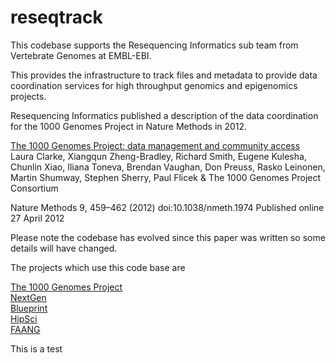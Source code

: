 # reseqtrack

This codebase supports the Resequencing Informatics sub team from Vertebrate Genomes at EMBL-EBI.

This provides the infrastructure to track files and metadata to provide data coordination services for high throughput genomics and epigenomics projects.

Resequencing Informatics published a description of the data coordination for the 1000 Genomes Project in Nature Methods in 2012. 

[The 1000 Genomes Project: data management and community access](http://www.nature.com/nmeth/journal/v9/n5/full/nmeth.1974.html) Laura Clarke,	Xiangqun Zheng-Bradley,	Richard Smith,	Eugene Kulesha,	Chunlin Xiao, Iliana Toneva,	Brendan Vaughan,	Don Preuss,	Rasko Leinonen,	Martin Shumway,	Stephen Sherry,	Paul Flicek	& The 1000 Genomes Project Consortium

Nature Methods 9, 459–462 (2012) doi:10.1038/nmeth.1974
Published online 27 April 2012

Please note the codebase has evolved since this paper was written so some details will have changed.

The projects which use this code base are

[The 1000 Genomes Project](http://www.1000genomes.org)  
[NextGen](http://projects.ensembl.org/nextgen/)  
[Blueprint](http://www.blueprint-epigenome.eu/)  
[HipSci](http://www.hipsci.org)  
[FAANG](http://www.faang.org)  

This is a test

